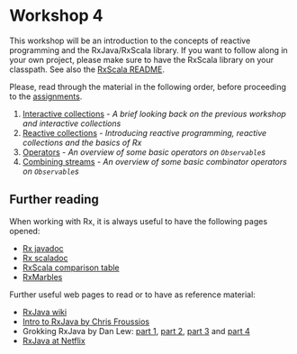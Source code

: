 Workshop 4
==========

This workshop will be an introduction to the concepts of reactive programming and the RxJava/RxScala library. If you want to follow
along in your own project, please make sure to have the RxScala library on your classpath. See also the [RxScala README](https://github.com/ReactiveX/RxScala#binaries).

Please, read through the material in the following order, before proceeding to the [assignments](assignments).

1. [Interactive collections](01%20Iterable.md) - *A brief looking back on the previous workshop and interactive collections*
2. [Reactive collections](02%20Observable.md) - *Introducing reactive programming, reactive collections and the basics of Rx*
3. [Operators](03%20Operators.md) - *An overview of some basic operators on `Observable`s*
4. [Combining streams](04%20Combining%20streams.md) - *An overview of some basic combinator operators on `Observable`s*


Further reading
---------------

When working with Rx, it is always useful to have the following pages opened:

* [Rx javadoc](http://reactivex.io/RxJava/javadoc/rx/Observable.html)
* [Rx scaladoc](http://reactivex.io/rxscala/scaladoc/index.html#rx.lang.scala.Observable)
* [RxScala comparison table](http://reactivex.io/rxscala/comparison.html)
* [RxMarbles](http://rxmarbles.com/)

Further useful web pages to read or to have as reference material:

* [RxJava wiki](https://github.com/ReactiveX/RxJava/wiki)
* [Intro to RxJava by Chris Froussios](https://github.com/Froussios/Intro-To-RxJava)
* Grokking RxJava by Dan Lew: [part 1](http://blog.danlew.net/2014/09/15/grokking-rxjava-part-1/), [part 2](http://blog.danlew.net/2014/09/22/grokking-rxjava-part-2/), [part 3](http://blog.danlew.net/2014/09/30/grokking-rxjava-part-3/) and [part 4](http://blog.danlew.net/2014/10/08/grokking-rxjava-part-4/)
* [RxJava at Netflix](http://techblog.netflix.com/2013/02/rxjava-netflix-api.html)
